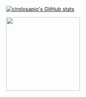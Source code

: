<a href="http://www.github.com/heartbeatLV"><img src="https://github-readme-stats.vercel.app/api?username=cirolosapio&show_icons=true&hide=&count_private=true&title_color=0891b2&text_color=ffffff&icon_color=0891b2&bg_color=1c1917&hide_border=true&show_icons=true" alt="cirolosapio's GitHub stats" /></a>

<a href="https://www.buymeacoffee.com/lscorion"><img src="https://cdn.buymeacoffee.com/buttons/v2/default-yellow.png" width="200" /></a>
